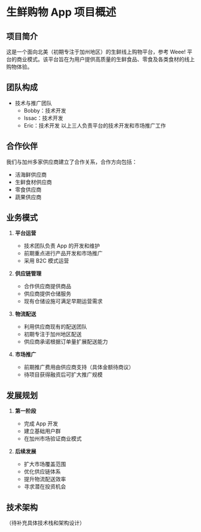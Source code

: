# 生鲜购物 App 项目概述

## 项目简介
这是一个面向北美（初期专注于加州地区）的生鲜线上购物平台，参考 Weee! 平台的商业模式。该平台旨在为用户提供高质量的生鲜食品、零食及各类食材的线上购物体验。

## 团队构成
- 技术与推广团队
  - Bobby：技术开发
  - Issac：技术开发
  - Eric：技术开发
  以上三人负责平台的技术开发和市场推广工作

## 合作伙伴
我们与加州多家供应商建立了合作关系，合作方向包括：
- 活海鲜供应商
- 生鲜食材供应商
- 零食供应商
- 蔬果供应商

## 业务模式
1. **平台运营**
   - 技术团队负责 App 的开发和维护
   - 前期重点进行产品开发和市场推广
   - 采用 B2C 模式运营

2. **供应链管理**
   - 合作供应商提供商品
   - 供应商提供仓储服务
   - 现有仓储设施可满足早期运营需求

3. **物流配送**
   - 利用供应商现有的配送团队
   - 初期专注于加州地区配送
   - 供应商承诺根据订单量扩展配送能力

4. **市场推广**
   - 前期推广费用由供应商支持（具体金额待商议）
   - 待项目获得融资后可扩大推广规模

## 发展规划
1. **第一阶段**
   - 完成 App 开发
   - 建立基础用户群
   - 在加州市场验证商业模式

2. **后续发展**
   - 扩大市场覆盖范围
   - 优化供应链体系
   - 提升物流配送效率
   - 寻求潜在投资机会

## 技术架构
（待补充具体技术栈和架构设计） 